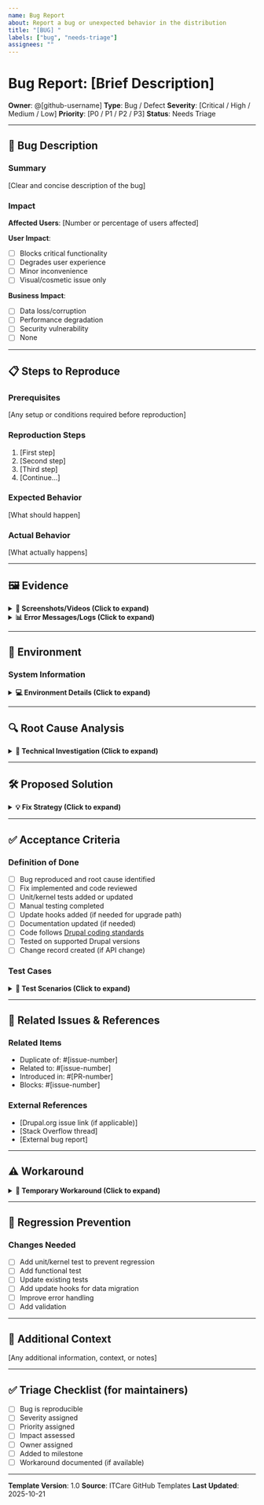 ```yaml
---
name: Bug Report
about: Report a bug or unexpected behavior in the distribution
title: "[BUG] "
labels: ["bug", "needs-triage"]
assignees: ""
---
```


# Bug Report: [Brief Description]

**Owner**: @[github-username]
**Type**: Bug / Defect
**Severity**: [Critical / High / Medium / Low]
**Priority**: [P0 / P1 / P2 / P3]
**Status**: Needs Triage

---

## 🐛 Bug Description

### Summary

[Clear and concise description of the bug]

### Impact

**Affected Users**: [Number or percentage of users affected]

**User Impact**:
- [ ] Blocks critical functionality
- [ ] Degrades user experience
- [ ] Minor inconvenience
- [ ] Visual/cosmetic issue only

**Business Impact**:
- [ ] Data loss/corruption
- [ ] Performance degradation
- [ ] Security vulnerability
- [ ] None

---

## 📋 Steps to Reproduce

### Prerequisites

[Any setup or conditions required before reproduction]

### Reproduction Steps

1. [First step]
2. [Second step]
3. [Third step]
4. [Continue...]

### Expected Behavior

[What should happen]

### Actual Behavior

[What actually happens]

---

## 🖼️ Evidence

<details>
<summary><strong>📸 Screenshots/Videos (Click to expand)</strong></summary>

[Add screenshots or screen recordings here]

**Screenshot 1**: [Description]
![Screenshot](url-to-image)

</details>

<details>
<summary><strong>📊 Error Messages/Logs (Click to expand)</strong></summary>

**Console Errors**:
```
[Paste error messages here]
```

**Drupal Watchdog Logs**:
```
[Paste watchdog logs here]
```

**PHP Errors**:
```
[Paste PHP error logs here]
```

**Stack Trace**:
```
[Paste stack trace here]
```

</details>

---

## 🔧 Environment

### System Information

<details>
<summary><strong>💻 Environment Details (Click to expand)</strong></summary>

**Distribution Version**: [e.g., 11.1.0.0]

**Drupal Core Version**: [e.g., 11.1.0]

**PHP Version**: [e.g., 8.3.0]

**Database**: [e.g., MySQL 8.0, MariaDB 10.6, PostgreSQL 15]

**Web Server**: [e.g., Apache 2.4, Nginx 1.24]

**Browser** (if applicable):
- Name: [e.g., Chrome, Firefox, Safari, Edge]
- Version: [e.g., 119.0.6045.105]
- Operating System: [e.g., macOS 14.1, Windows 11, Ubuntu 22.04]

**Device** (if mobile):
- Type: [e.g., iPhone 15 Pro, Samsung Galaxy S23]
- OS version: [e.g., iOS 17.2, Android 14]
- Screen size: [e.g., 390x844]

**Development Environment** (if applicable):
- [ ] DDEV
- [ ] Lando
- [ ] Docker
- [ ] Native LAMP/LEMP
- [ ] Other: _____

</details>

---

## 🔍 Root Cause Analysis

<details>
<summary><strong>🔬 Technical Investigation (Click to expand)</strong></summary>

### Suspected Cause

[Initial hypothesis about what's causing the bug]

### Affected Components

- [ ] Frontend/Theme
- [ ] Backend/Module
- [ ] Configuration
- [ ] Database
- [ ] Third-party integration
- [ ] Other: _____

### Related Code

**Module**: `[module_name]`
**File**: `[path/to/file.php]`
**Line**: [123]

```php
// Code snippet showing the problematic area
```

### Database Queries

```sql
-- Problematic query (if applicable)
```

</details>

---

## 🛠️ Proposed Solution

<details>
<summary><strong>💡 Fix Strategy (Click to expand)</strong></summary>

### Recommended Fix

[Describe the proposed solution]

### Alternative Approaches

1. **Approach 1**: [Description]
   - Pros: [List]
   - Cons: [List]

2. **Approach 2**: [Description]
   - Pros: [List]
   - Cons: [List]

### Code Changes Required

**Files to modify**:
- `[file1.php]` - [What needs to change]
- `[file2.php]` - [What needs to change]

**Update Hooks Needed**: [Yes/No]
- [ ] `hook_update_N` for upgrade path

**Estimated Effort**: [Hours or Story Points]

</details>

---

## ✅ Acceptance Criteria

### Definition of Done

- [ ] Bug reproduced and root cause identified
- [ ] Fix implemented and code reviewed
- [ ] Unit/kernel tests added or updated
- [ ] Manual testing completed
- [ ] Update hooks added (if needed for upgrade path)
- [ ] Documentation updated (if needed)
- [ ] Code follows [Drupal coding standards](https://www.drupal.org/docs/develop/standards)
- [ ] Tested on supported Drupal versions
- [ ] Change record created (if API change)

### Test Cases

<details>
<summary><strong>🧪 Test Scenarios (Click to expand)</strong></summary>

#### Test Case 1: [Scenario Name]
**Given**: [Initial conditions]
**When**: [Action taken]
**Then**: [Expected result]
**Status**: [ ] Pass / [ ] Fail

#### Test Case 2: [Scenario Name]
**Given**: [Initial conditions]
**When**: [Action taken]
**Then**: [Expected result]
**Status**: [ ] Pass / [ ] Fail

</details>

---

## 🔗 Related Issues & References

### Related Items

- Duplicate of: #[issue-number]
- Related to: #[issue-number]
- Introduced in: #[PR-number]
- Blocks: #[issue-number]

### External References

- [Drupal.org issue link (if applicable)]
- [Stack Overflow thread]
- [External bug report]

---

## ⚠️ Workaround

<details>
<summary><strong>🚧 Temporary Workaround (Click to expand)</strong></summary>

[If a workaround exists, describe it here]

**Steps**:
1. [Workaround step 1]
2. [Workaround step 2]

**Limitations**:
- [Limitation 1]
- [Limitation 2]

</details>

---

## 🔄 Regression Prevention

### Changes Needed

- [ ] Add unit/kernel test to prevent regression
- [ ] Add functional test
- [ ] Update existing tests
- [ ] Add update hooks for data migration
- [ ] Improve error handling
- [ ] Add validation

---

## 📝 Additional Context

[Any additional information, context, or notes]

---

## ✅ Triage Checklist (for maintainers)

- [ ] Bug is reproducible
- [ ] Severity assigned
- [ ] Priority assigned
- [ ] Impact assessed
- [ ] Owner assigned
- [ ] Added to milestone
- [ ] Workaround documented (if available)

---

**Template Version**: 1.0
**Source**: ITCare GitHub Templates
**Last Updated**: 2025-10-21
